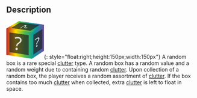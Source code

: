 ## Description
![](../static/clutter/clutter-box.svg "Random Box Image"){: style="float:right;height:150px;width:150px"}
A random box is a rare special [clutter](/clutter "All Clutter Types") type. A random box has a random value and a random weight due to containing random [clutter](/clutter "All Clutter Types"). Upon collection of a random box, the player receives a random assortment of [clutter](/clutter "All Clutter Types"). If the box contains too much [clutter](/clutter "All Clutter Types") when collected, extra [clutter](/clutter "All Clutter Types") is left to float in space.